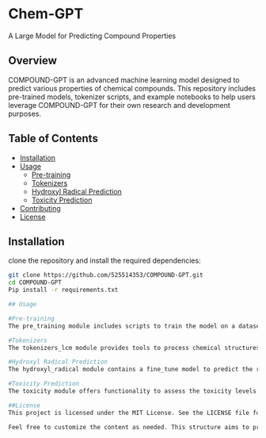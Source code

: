 # Chem-GPT

A Large Model for Predicting Compound Properties

## Overview
COMPOUND-GPT is an advanced machine learning model designed to predict various properties of chemical compounds. This repository includes pre-trained models, tokenizer scripts, and example notebooks to help users leverage COMPOUND-GPT for their own research and development purposes.

## Table of Contents
- [Installation](#installation)
- [Usage](#usage)
  - [Pre-training](#pre-training)
  - [Tokenizers](#tokenizers)
  - [Hydroxyl Radical Prediction](#hydroxyl-radical-prediction)
  - [Toxicity Prediction](#toxicity-prediction)
- [Contributing](#contributing)
- [License](#license)

## Installation
clone the repository and install the required dependencies:

```bash
git clone https://github.com/525514353/COMPOUND-GPT.git
cd COMPOUND-GPT
Pip install -r requirements.txt

## Usage

#Pre-training
The pre_training module includes scripts to train the model on a dataset of chemical compounds. Customize your dataset and training parameters as needed.

#Tokenizers
The tokenizers_lcm module provides tools to process chemical structures into token sequences that the model can understand.

#Hydroxyl Radical Prediction
The hydroxyl_radical module contains a fine_tune model to predict the reactivity of compounds with hydroxyl radicals.

#Toxicity Prediction
The toxicity module offers functionality to assess the toxicity levels of chemical compounds using the fine_tune model.

##License
This project is licensed under the MIT License. See the LICENSE file for details.

Feel free to customize the content as needed. This structure aims to provide clarity and usability for users interested in using or contributing to your project.
